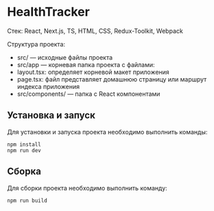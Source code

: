 # HealthTracker

Стек: React, Next.js, TS, HTML, CSS, Redux-Toolkit, Webpack 

Структура проекта:
- src/ — исходные файлы проекта
- src/app — корневая папка проекта с файлами:
- layout.tsx: определяет корневой макет приложения
- page.tsx: файл представляет домашнюю страницу или маршрут индекса приложения
- src/components/ — папка с React компонентами


## Установка и запуск
Для установки и запуска проекта необходимо выполнить команды:

```
npm install
npm run dev
```

## Сборка
Для сборки проекта необходимо выполнить команду:

```
npm run build
```
